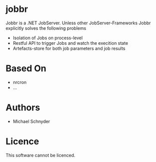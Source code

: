 # jobbr
Jobbr is a .NET JobServer. Unless other JobServer-Frameworks Jobbr explicitly solves the following problems
* Isolation of Jobs on process-level
* Restful API to trigger Jobs and watch the execition state
* Artefacts-store for both job parameters and job results
 
# Based On
* nrcron
* ...

# Authors
* Michael Schnyder

# Licence
This software cannot be licenced.
